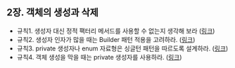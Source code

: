 ## 2장. 객체의 생성과 삭제

- 규칙1. 생성자 대신 정적 팩터리 메서드를 사용할 수 없는지 생각해 보라 ([링크](rule1.md))
- 규칙2. 생성자 인자가 많을 때는 Builder 패턴 적용을 고려하라. ([링크](rule2.md))
- 규칙3. private 생성자나 enum 자료형은 싱글턴 패턴을 따르도록 설계하라. ([링크](rule3.md))
- 규칙4. 객체 생성을 막을 때는 private 생성자를 사용하라. ([링크](rule4.md))
